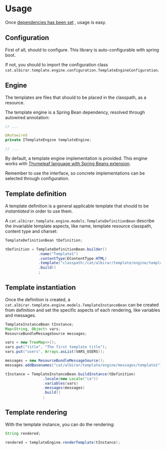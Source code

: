 # Usage

Once [dependencies has been set](dependency.html "Add to your project") , usage is easy.

## Configuration

First of all, should to configure. This library is auto-configurable with spring boot.

If not, you should to import the configuration class `cat.albirar.template.engine.configuration.TemplateEngineConfiguration`.

## Engine

The templates are files that should to be placed in the classpath, as a resource.

The template engine is a Spring Bean dependency, resolved through autowired annotation:

```java
// ...

@Autowired
private ITemplateEngine templateEngine;

// ...

```

By default, a template engine implementation is provided. This engine works with [Thymeleaf language with Spring Beans extension](https://www.thymeleaf.org/doc/tutorials/3.0/thymeleafspring.html).

Remember to use the interface, so concrete implementations can be selected through configuration.


## Template definition

A template definition is a general applicable template that should to be *instantiated* in order to use them.

A `cat.albirar.template.engine.models.TemplateDefinitionBean` describe the invariable template aspects, like name, template resource classpath, content type and charset:

```java
TemplateDefinitionBean tDefinition;

tDefinition = TemplateDefinitionBean.builder()
               .name("Template1")
               .contentType(EContentType.HTML)
               .template("classpath:/cat/albirar/template/engine/templates/simpleTemplate.html")
               .build()
               ;
```

## Template instantiation

Once the definition is created, a `cat.albirar.template.engine.models.TemplateInstanceBean` can be created from definition and set the specific aspects of each rendering, like variables and messages.

```java
TemplateInstanceBean tInstance;
Map<String, Object> vars;
ResourceBundleMessageSource messages;

vars = new TreeMap<>();
vars.put("title", "The first template title");
vars.put("users", Arrays.asList(VARS_USERS));

messages = new ResourceBundleMessageSource();
messages.addBasenames("cat/albirar/template/engine/messages/template1");

tInstance = TemplateInstanceBean.buildInstance(tDefinition)
                 .locale(new Locale("ca"))
                 .variables(vars)
                 .messages(messages)
                 .build()
                 ;
```
## Template rendering

With the template instance, you can do the rendering:

```java
String rendered;

rendered = templateEngine.renderTemplate(tInstance);

```
